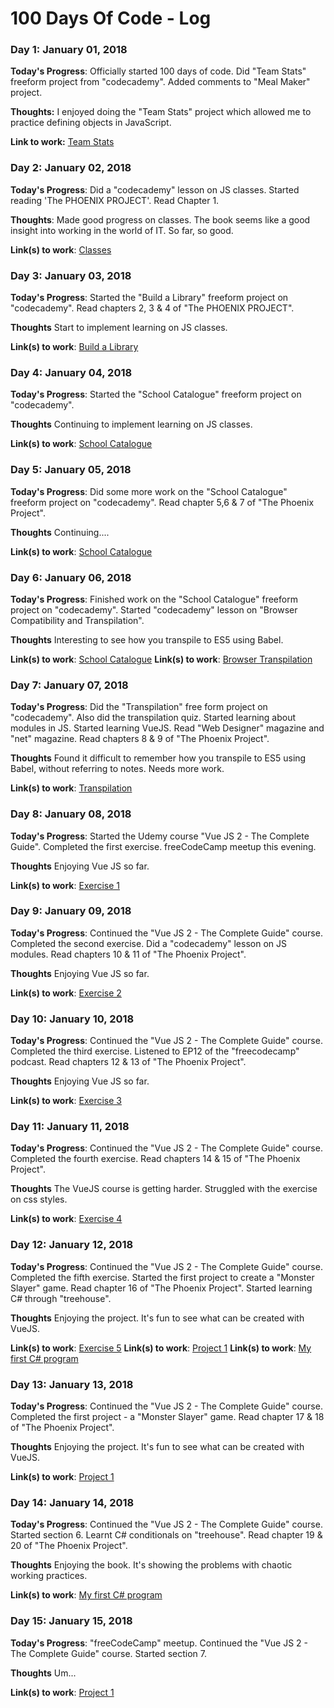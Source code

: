 # 100 Days Of Code - Log

### Day 1: January 01, 2018

**Today's Progress**: Officially started 100 days of code. Did "Team Stats" freeform project from "codecademy". Added comments to "Meal Maker" project.

**Thoughts:** I enjoyed doing the "Team Stats" project which allowed me to practice defining objects in JavaScript.

**Link to work:** [Team Stats](https://github.com/ddddamian/myCodecademyFiles/blob/master/teamStats.js)



### Day 2: January 02, 2018

**Today's Progress**: Did a "codecademy" lesson on JS classes. Started reading 'The PHOENIX PROJECT'. Read Chapter 1.

**Thoughts**: Made good progress on classes. The book seems like a good insight into working in the world of IT. So far, so good.

**Link(s) to work**: [Classes](https://github.com/ddddamian/myCodecademyFiles/blob/master/classes-interactiveLesson.js)



### Day 3: January 03, 2018

**Today's Progress**: Started the "Build a Library" freeform project on "codecademy". Read chapters 2, 3 & 4 of "The PHOENIX PROJECT".

**Thoughts** Start to implement learning on JS classes.

**Link(s) to work**: [Build a Library](https://github.com/ddddamian/myCodecademyFiles/blob/master/buildALibrary.js)



### Day 4: January 04, 2018

**Today's Progress**: Started the "School Catalogue" freeform project on "codecademy". 

**Thoughts** Continuing to implement learning on JS classes.

**Link(s) to work**: [School Catalogue](https://github.com/ddddamian/myCodecademyFiles/blob/master/schoolCatalogue.js)



### Day 5: January 05, 2018

**Today's Progress**: Did some more work on the "School Catalogue" freeform project on "codecademy". Read chapter 5,6 & 7 of "The Phoenix Project".

**Thoughts** Continuing....

**Link(s) to work**: [School Catalogue](https://github.com/ddddamian/myCodecademyFiles/blob/master/schoolCatalogue.js)



### Day 6: January 06, 2018

**Today's Progress**: Finished work on the "School Catalogue" freeform project on "codecademy". Started "codecademy" lesson on "Browser Compatibility and Transpilation". 

**Thoughts** Interesting to see how you transpile to ES5 using Babel.

**Link(s) to work**: [School Catalogue](https://github.com/ddddamian/myCodecademyFiles/blob/master/schoolCatalogue.js)
**Link(s) to work**: [Browser Transpilation](https://github.com/ddddamian/myCodecademyFiles/blob/master/browserTranspilation.js)



### Day 7: January 07, 2018

**Today's Progress**: Did the "Transpilation" free form project on "codecademy". Also did the transpilation quiz. Started learning about modules in JS. Started learning VueJS. Read "Web Designer" magazine and "net" magazine. Read chapters 8 & 9 of "The Phoenix Project".

**Thoughts** Found it difficult to remember how you transpile to ES5 using Babel, without referring to notes. Needs more work.

**Link(s) to work**: [Transpilation](https://github.com/ddddamian/myCodecademyFiles/blob/master/Transpilation.js)



### Day 8: January 08, 2018

**Today's Progress**: Started the Udemy course "Vue JS 2 - The Complete Guide". Completed the first exercise. freeCodeCamp meetup this evening.

**Thoughts** Enjoying Vue JS so far. 

**Link(s) to work**: [Exercise 1](https://github.com/ddddamian/learning-vue-js-2-the-complete-guide/blob/master/exercise1.html)



### Day 9: January 09, 2018

**Today's Progress**: Continued the "Vue JS 2 - The Complete Guide" course. Completed the second exercise. Did a "codecademy" lesson on JS modules. Read chapters 10 & 11 of "The Phoenix Project".

**Thoughts** Enjoying Vue JS so far. 

**Link(s) to work**: [Exercise 2](https://github.com/ddddamian/learning-vue-js-2-the-complete-guide/blob/master/exercise2.html)



### Day 10: January 10, 2018

**Today's Progress**: Continued the "Vue JS 2 - The Complete Guide" course. Completed the third exercise. Listened to EP12 of the "freecodecamp" podcast. Read chapters 12 & 13 of "The Phoenix Project".

**Thoughts** Enjoying Vue JS so far. 

**Link(s) to work**: [Exercise 3](https://github.com/ddddamian/learning-vue-js-2-the-complete-guide/blob/master/exercise3.html)




### Day 11: January 11, 2018

**Today's Progress**: Continued the "Vue JS 2 - The Complete Guide" course. Completed the fourth exercise. Read chapters 14 & 15 of "The Phoenix Project". 

**Thoughts** The VueJS course is getting harder. Struggled with the exercise on css styles. 

**Link(s) to work**: [Exercise 4](https://github.com/ddddamian/learning-vue-js-2-the-complete-guide/blob/master/exercise4.html)



### Day 12: January 12, 2018

**Today's Progress**: Continued the "Vue JS 2 - The Complete Guide" course. Completed the fifth exercise. Started the first project to create a "Monster Slayer" game. Read chapter 16 of "The Phoenix Project". Started learning C# through "treehouse".

**Thoughts** Enjoying the project. It's fun to see what can be created with VueJS.

**Link(s) to work**: [Exercise 5](https://github.com/ddddamian/learning-vue-js-2-the-complete-guide/blob/master/exercise5.html)
**Link(s) to work**: [Project 1](https://github.com/ddddamian/learning-vue-js-2-the-complete-guide/blob/master/project1/index.html)
**Link(s) to work**: [My first C# program](https://github.com/ddddamian/C-sharp-basics_treehouse/blob/master/Program.cs)



### Day 13: January 13, 2018

**Today's Progress**: Continued the "Vue JS 2 - The Complete Guide" course. Completed the first project - a "Monster Slayer" game. Read chapter 17 & 18 of "The Phoenix Project". 

**Thoughts** Enjoying the project. It's fun to see what can be created with VueJS.

**Link(s) to work**: [Project 1](https://github.com/ddddamian/learning-vue-js-2-the-complete-guide/blob/master/project1/index.html)




### Day 14: January 14, 2018

**Today's Progress**: Continued the "Vue JS 2 - The Complete Guide" course. Started section 6. Learnt C# conditionals on "treehouse". Read chapter 19 & 20 of "The Phoenix Project". 

**Thoughts** Enjoying the book. It's showing the problems with chaotic working practices.

**Link(s) to work**: [My first C# program](https://github.com/ddddamian/C-sharp-basics_treehouse/blob/master/Program.cs)



### Day 15: January 15, 2018

**Today's Progress**: "freeCodeCamp" meetup. Continued the "Vue JS 2 - The Complete Guide" course. Started section 7.

**Thoughts** Um...

**Link(s) to work**: [Project 1](https://github.com/ddddamian/learning-vue-js-2-the-complete-guide/blob/master/project1/index.html)



